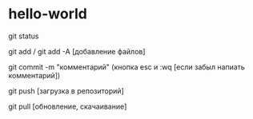# hello-world

git status

git add / git add -A  [добавление файлов]

git commit -m "комментарий"   (кнопка esc и :wq [если забыл напиать комментарий])

git push [загрузка в репозиторий]

git pull [обновление, скачаивание]


